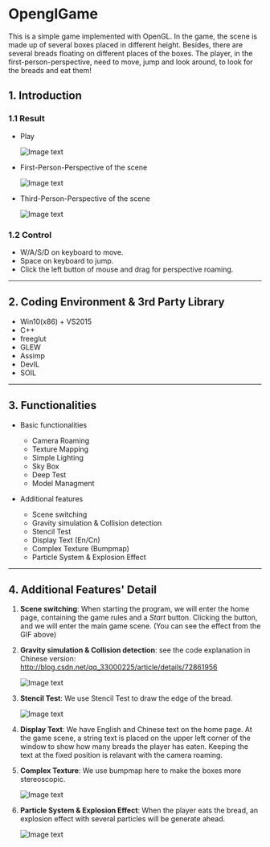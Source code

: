 # OpenglGame
This is a simple game implemented with OpenGL. In the game, the scene is made up of several boxes placed in different height. Besides, there are several breads floating on different places of the boxes. The player, in the first-person-perspective, need to move, jump and look around, to look for the breads and eat them!

## 1. Introduction
### 1.1 Result
- Play

     ![Image text](https://github.com/MarkMoHR/OpenglGame/raw/master/ResultScreenshots/camera.gif)
     
- First-Person-Perspective of the scene

     ![Image text](https://github.com/MarkMoHR/OpenglGame/raw/master/ResultScreenshots/First-Person-Perspective.png)
     
- Third-Person-Perspective of the scene

     ![Image text](https://github.com/MarkMoHR/OpenglGame/raw/master/ResultScreenshots/Third-Person-Perspective.png)

### 1.2 Control
- W/A/S/D on keyboard to move.
- Space on keyboard to jump.
- Click the left button of mouse and drag for perspective roaming. 

---

## 2. Coding Environment & 3rd Party Library
- Win10(x86) + VS2015
- C++
- freeglut
- GLEW
- Assimp
- DevIL
- SOIL

---

## 3. Functionalities
- Basic functionalities
    - Camera Roaming
    - Texture Mapping
    - Simple Lighting
    - Sky Box
    - Deep Test
    - Model Managment
    
- Additional features
    - Scene switching
    - Gravity simulation & Collision detection
    - Stencil Test
    - Display Text (En/Cn)
    - Complex Texture (Bumpmap)
    - Particle System & Explosion Effect
    
---

## 4. Additional Features' Detail
1. __Scene switching__:  When starting the program, we will enter the home page, containing the game rules and a _Start_ button. Clicking the button, and we will enter the main game scene. (You can see the effect from the GIF above)

1. __Gravity simulation & Collision detection__:  see the code explanation in Chinese version: http://blog.csdn.net/qq_33000225/article/details/72861956

     ![Image text](https://github.com/MarkMoHR/OpenglGame/raw/master/ResultScreenshots/gravity.gif)
     
1. __Stencil Test__:  We use Stencil Test to draw the edge of the bread.

     ![Image text](https://github.com/MarkMoHR/OpenglGame/raw/master/ResultScreenshots/stencilTesting.png)
     
1. __Display Text__:  We have English and Chinese text on the home page. At the game scene, a string text is placed on the upper left corner of the window to show how many breads the player has eaten. Keeping the text at the fixed position is relavant with the camera roaming.

1. __Complex Texture__:  We use bumpmap here to make the boxes more stereoscopic.

    ![Image text](https://github.com/MarkMoHR/OpenglGame/raw/master/ResultScreenshots/bumpmap.png)
    
1. __Particle System & Explosion Effect__:  When the player eats the bread, an explosion effect with several particles will be generate  ahead.

    ![Image text](https://github.com/MarkMoHR/OpenglGame/raw/master/ResultScreenshots/explosion.png)
